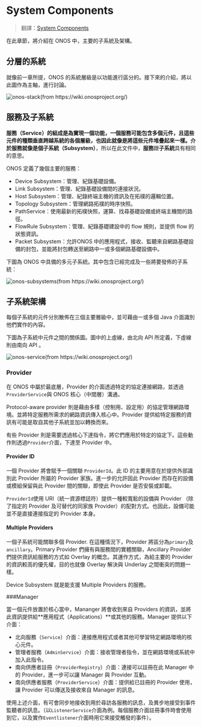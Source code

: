 # System Components

> 翻譯：[System Components](https://wiki.onosproject.org/display/test/System+Components)

在此章節，將介紹在 ONOS 中，主要的子系統及架構。

## 分層的系統

就像前一章所提，ONOS 的系統層級是以功能進行區分的。接下來的介紹，將以此圖作為主軸，進行討論。

![onos-stack(from https://wiki.onosproject.org/)](https://github.com/OSE-Lab/Learning-SDN/raw/master/Controller/ONOS/system_components/images/onos-stack.png)

## 服務及子系統

**服務（Service）**的組成是為實現一個功能，一個服務可能包含多個元件，且這些元件的種類垂直跨越系統的各個層級，也因此就像是將這些元件堆疊起來一樣。介於服務就像是個**子系統（Subsystem）**，所以在此文件中，**服務**跟**子系統**具有相同的意思。

ONOS 定義了幾個主要的服務：

* Device Subsystem：管理、紀錄基礎設備。
* Link Subsystem：管理、紀錄基礎設備間的連接狀況。
* Host Subsystem：管理、紀錄終端主機的資訊及在拓樸的邏輯位置。
* Topology Subsystem：管理網路拓樸的時序快照。
* PathService：使用最新的拓樸快照，運算、找尋基礎設備或終端主機間的路徑。
* FlowRule Subsystem：管理、紀錄基礎建設中的 flow 規則，並提供 flow 的狀態資訊。
* Packet Subsystem：允許ONOS 中的應用程式，接收、監聽來自網路基礎設備的封包，並能將封包轉送至網路中一或多個網路基礎設備中。

下圖為 ONOS 中具備的多元子系統。其中包含已經完成及一些將要發佈的子系統：

![onos-subsystems(from https://wiki.onosproject.org/)](https://github.com/OSE-Lab/Learning-SDN/raw/master/Controller/ONOS/system_components/images/onos-subsystems.png)

## 子系統架構

每個子系統的元件分別散佈在三個主要層級中，並可藉由一或多個  Java 介面識別他們實作的內容。

下圖為子系統中元件之間的關係圖。圖中的上虛線，由北向 API 所定義，下虛線則由南向 API 。

![onos-service(from https://wiki.onosproject.org/)](https://github.com/OSE-Lab/Learning-SDN/raw/master/Controller/ONOS/system_components/images/onos-service.png)

### Provider

在 ONOS 中屬於最底層，Provider 的介面透過特定的協定連接網路，並透過`ProviderService`與 ONOS 核心（中間層）溝通。

Protocol-aware provider 則是藉由多樣（控制用、設定用）的協定管理網路環境。並將特定服務所需求的網路資訊傳入核心中。Provider 提供給特定服務的資訊有可能是取自其他子系統並加以轉換而來。

有些 Provider 則是需要透過核心下達指令，將它們應用於特定的協定下。這些動作則透過`Provider`介面，下達至 Provider 中。

#### Provider ID

一個 Provider 將會賦予一個關聯 `ProviderId`。此 ID 的主要用意在於提供外部識別此 Provider 所屬的 Provider 家族。進一步的允許因此 Provider 而存在的設備或模組保留與此 Provider 間的關聯，即使此 Provider 是否安裝或卸載。

`ProviderId`使用 URI（統一資源標誌符）提供一種較寬鬆的設備與 Provider （除了指定的 Provider 及可替代的同家族 Provider）的配對方式。也因此，設備可能並不是直接連接指定的 Provider 本身。

#### Multiple Providers

一個子系統可能關聯多個 Provider. 在這種情況下，Provider 將區分為`primary`及`ancillary`。Primary Provider 們擁有與服務間的實體關聯，Ancillary Provider 們提供資訊給服務的方式如 Overlay 的概念。其運作方式，為給主要的 Provider 的資訊較高的優先權，目的也就像 Overlay 解決與 Underlay 之間衝突的問題一樣。

Device Subsystem 就是能支援 Multiple Providers 的服務。

###Manager

當一個元件放置於核心當中，Mananger 將會收到來自 Providers 的資訊，並將此資訊提供給**應用程式（Applications）**或其他的服務。Manager 提供以下介面：

* 北向服務（`Service`）介面：連接應用程式或者其他可學習特定網路環境的核心元件。
* 管理者服務（`AdminService`）介面：接收管理者指令，並在網路環境或系統中加入此指令。
* 南向供應者註冊（`ProviderRegistry`）介面：連接可以註冊在此 Manager 中的 Provider，進一步可以讓 Manager 與 Provider 互動。
* 南向供應者服務（`ProviderService`）介面：提供給已註冊的 Provider 使用，讓 Provider 可以傳送及接收來自 Manager 的訊息。

使用上述介面，有可會同步地接收到用於尋訪各服務的訊息，及異步地接受到事件監聽者的訊息。（以`ListenerService`介面為例。每個服務介面註冊事件時會使用到它，以及實作`Eventlistener`介面時用它來接受觸發的事件）。